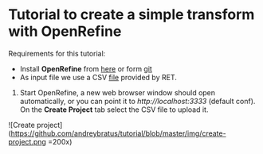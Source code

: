 # Tutorial to create a simple transform with OpenRefine

Requirements for this tutorial:

* Install **OpenRefine** from [here](http://openrefine.org) or form [git](https://github.com/OpenRefine/OpenRefine.git)
* As input file we use a CSV [file](http://dati.toscana.it/dataset/ceb33e9c-7c80-478a-a3be-2f3700a64906/resource/5e8ec560-cbe6-4630-b191-e274218c183c/download/strutturericettive20141012.csv) provided by RET.


1. Start OpenRefine, a new web browser window should open automatically, or you can point it to *http://localhost:3333* (default conf). On the **Create Project** tab select the CSV file to upload it.

![Create project](https://github.com/andreybratus/tutorial/blob/master/img/create-project.png =200x)
